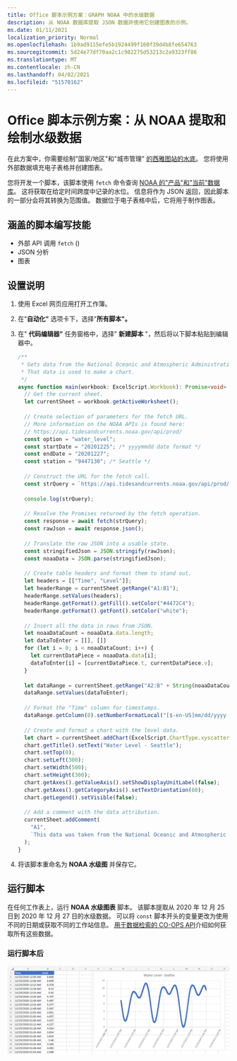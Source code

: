 ```yaml
---
title: Office 脚本示例方案：GRAPH NOAA 中的水级数据
description: 从 NOAA 数据库提取 JSON 数据并使用它创建图表的示例。
ms.date: 01/11/2021
localization_priority: Normal
ms.openlocfilehash: 1b9ad9115efe5b1924499f160f39d4b8fe654763
ms.sourcegitcommit: 5d24e77df70aa2c1c982275d53213c2a9323ff86
ms.translationtype: MT
ms.contentlocale: zh-CN
ms.lasthandoff: 04/02/2021
ms.locfileid: "51570162"
---
```

# <a name="office-scripts-sample-scenario-fetch-and-graph-water-level-data-from-noaa"></a>Office 脚本示例方案：从 NOAA 提取和绘制水级数据

在此方案中，你需要绘制"国家/地区"和"城市管理" [的西雅图站的水底](https://tidesandcurrents.noaa.gov/stationhome.html?id=9447130)。 您将使用外部数据填充电子表格并创建图表。

您将开发一个脚本，该脚本使用 `fetch` 命令查询 [NOAA 的"产品"和"当前"数据库](https://tidesandcurrents.noaa.gov/)。 这将获取在给定时间跨度中记录的水位。 信息将作为 JSON 返回，因此脚本的一部分会将其转换为范围值。 数据位于电子表格中后，它将用于制作图表。

## <a name="scripting-skills-covered"></a>涵盖的脚本编写技能

- 外部 API 调用 `fetch` () 
- JSON 分析
- 图表

## <a name="setup-instructions"></a>设置说明

1. 使用 Excel 网页应用打开工作簿。

1. 在"**自动化"** 选项卡下，选择"**所有脚本"。**

1. 在" **代码编辑器"** 任务窗格中，选择" **新建脚本** "，然后将以下脚本粘贴到编辑器中。

    ```TypeScript
    /**
     * Gets data from the National Oceanic and Atmospheric Administration's Tides and Currents database. 
     * That data is used to make a chart.
     */
    async function main(workbook: ExcelScript.Workbook): Promise<void> {
      // Get the current sheet.
      let currentSheet = workbook.getActiveWorksheet();
    
      // Create selection of parameters for the fetch URL.
      // More information on the NOAA APIs is found here: 
      // https://api.tidesandcurrents.noaa.gov/api/prod/
      const option = "water_level";
      const startDate = "20201225"; /* yyyymmdd date format */
      const endDate = "20201227";
      const station = "9447130"; /* Seattle */
    
      // Construct the URL for the fetch call.
      const strQuery = `https://api.tidesandcurrents.noaa.gov/api/prod/datagetter?product=${option}&begin_date=${startDate}&end_date=${endDate}&datum=MLLW&station=${station}&units=english&time_zone=gmt&application=NOS.COOPS.TAC.WL&format=json`;
    
      console.log(strQuery);
    
      // Resolve the Promises returned by the fetch operation.
      const response = await fetch(strQuery);
      const rawJson = await response.json();
    
      // Translate the raw JSON into a usable state.
      const stringifiedJson = JSON.stringify(rawJson);
      const noaaData = JSON.parse(stringifiedJson);
    
      // Create table headers and format them to stand out.
      let headers = [["Time", "Level"]];
      let headerRange = currentSheet.getRange("A1:B1");
      headerRange.setValues(headers);
      headerRange.getFormat().getFill().setColor("#4472C4");
      headerRange.getFormat().getFont().setColor("white");
    
      // Insert all the data in rows from JSON.
      let noaaDataCount = noaaData.data.length;
      let dataToEnter = [[], []]
      for (let i = 0; i < noaaDataCount; i++) {
        let currentDataPiece = noaaData.data[i];
        dataToEnter[i] = [currentDataPiece.t, currentDataPiece.v];
      }
    
      let dataRange = currentSheet.getRange("A2:B" + String(noaaDataCount + 1)); /* +1 to account for the title row */
      dataRange.setValues(dataToEnter);
      
      // Format the "Time" column for timestamps.
      dataRange.getColumn(0).setNumberFormatLocal("[$-en-US]mm/dd/yyyy hh:mm AM/PM;@");
    
      // Create and format a chart with the level data.
      let chart = currentSheet.addChart(ExcelScript.ChartType.xyscatterSmooth,dataRange);
      chart.getTitle().setText("Water Level - Seattle");
      chart.setTop(0);
      chart.setLeft(300);
      chart.setWidth(500);
      chart.setHeight(300);
      chart.getAxes().getValueAxis().setShowDisplayUnitLabel(false);
      chart.getAxes().getCategoryAxis().setTextOrientation(60);
      chart.getLegend().setVisible(false);

      // Add a comment with the data attribution.
      currentSheet.addComment(
        "A1", 
        `This data was taken from the National Oceanic and Atmospheric Administration's Tides and Currents database on ${new Date(Date.now())}.`
      );
    }
    ```

1. 将该脚本重命名为 **NOAA 水级图** 并保存它。

## <a name="running-the-script"></a>运行脚本

在任何工作表上，运行 **NOAA 水级图表** 脚本。 该脚本提取从 2020 年 12 月 25 日到 2020 年 12 月 27 日的水级数据。 可以将 `const` 脚本开头的变量更改为使用不同的日期或获取不同的工作站信息。 [用于数据检索的 CO-OPS API](https://api.tidesandcurrents.noaa.gov/api/prod/)介绍如何获取所有这些数据。

### <a name="after-running-the-script"></a>运行脚本后

![运行脚本后的工作表显示一些水级数据和图表。](../../images/scenario-noaa-water-level-after.png)
